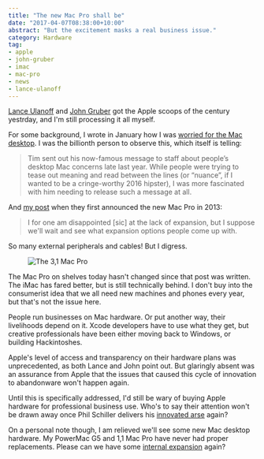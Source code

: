 ```yaml
---
title: "The new Mac Pro shall be"
date: "2017-04-07T08:38:00+10:00"
abstract: "But the excitement masks a real business issue."
category: Hardware
tag:
- apple
- john-gruber
- imac
- mac-pro
- news
- lance-ulanoff
---
```

[Lance Ulanoff] and [John Gruber] got the Apple scoops of the century yestrday, and I'm still processing it all myself.

For some background, I wrote in January how I was [worried for the Mac desktop]. I was the billionth person to observe this, which itself is telling:

> Tim sent out his now-famous message to staff about people’s desktop Mac concerns late last year. While people were trying to tease out meaning and read between the lines (or “nuance”, if I wanted to be a cringe-worthy 2016 hipster), I was more fascinated with him needing to release such a message at all.

And [my post] when they first announced the new Mac Pro in 2013:

> I for one am disappointed [sic] at the lack of expansion, but I suppose we'll wait and see what expansion options people come up with.

So many external peripherals and cables! But I digress.

<figure><img src="https://rubenerd.com/files/2017/mac-pro@1x.jpg" alt="The 3,1 Mac Pro" srcset="https://rubenerd.com/files/2017/mac-pro@2x.jpg 2x" /></figure>

The Mac Pro on shelves today hasn't changed since that post was written. The iMac has fared better, but is still technically behind. I don't buy into the consumerist idea that we all need new machines and phones every year, but that's not the issue here.

People run businesses on Mac hardware. Or put another way, their livelihoods depend on it. Xcode developers have to use what they get, but creative professionals have been either moving back to Windows, or building Hackintoshes.

Apple's level of access and transparency on their hardware plans was unprecedented, as both Lance and John point out. But glaringly absent was an assurance from Apple that the issues that caused this cycle of innovation to abandonware won't happen again.

Until this is specifically addressed, I'd still be wary of buying Apple hardware for professional business use. Who's to say their attention won't be drawn away once Phil Schiller delivers his [innovated arse] again?

On a personal note though, I am relieved we'll see some new Mac desktop hardware. My PowerMac G5 and 1,1 Mac Pro have never had proper replacements. Please can we have some [internal expansion] again?

[Lance Ulanoff]: http://mashable.com/2017/04/04/apple-reveals-mac-pro-imac-plans/#LWlqroKqnPql
[John Gruber]: http://daringfireball.net/2017/04/the_mac_pro_lives
[my post]: https://rubenerd.com/cray-mac-pro/
[worried for the mac Desktop]: https://rubenerd.com/the-state-of-the-mac/
[innovated arse]: http://www.youtube.com/watch?v=ut_07QnzpnQ
[internal expansion]: https://rubenerd.com/mac-pro-compromises/
